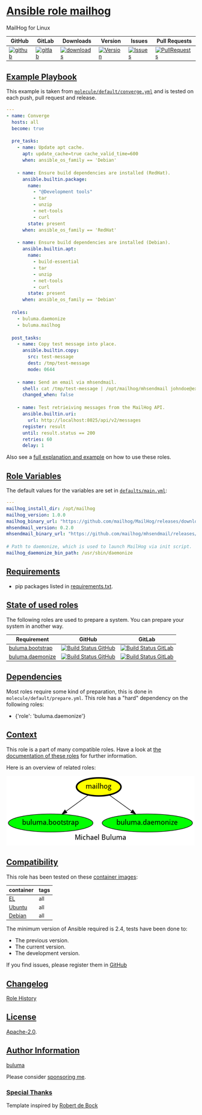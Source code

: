 # [Ansible role mailhog](#mailhog)

MailHog for Linux

|GitHub|GitLab|Downloads|Version|Issues|Pull Requests|
|------|------|-------|-------|------|-------------|
|[![github](https://github.com/buluma/ansible-role-mailhog/workflows/Ansible%20Molecule/badge.svg)](https://github.com/buluma/ansible-role-mailhog/actions)|[![gitlab](https://gitlab.com/shadowwalker/ansible-role-mailhog/badges/master/pipeline.svg)](https://gitlab.com/shadowwalker/ansible-role-mailhog)|[![downloads](https://img.shields.io/ansible/role/d/4757)](https://galaxy.ansible.com/buluma/mailhog)|[![Version](https://img.shields.io/github/release/buluma/ansible-role-mailhog.svg)](https://github.com/buluma/ansible-role-mailhog/releases/)|[![Issues](https://img.shields.io/github/issues/buluma/ansible-role-mailhog.svg)](https://github.com/buluma/ansible-role-mailhog/issues/)|[![PullRequests](https://img.shields.io/github/issues-pr-closed-raw/buluma/ansible-role-mailhog.svg)](https://github.com/buluma/ansible-role-mailhog/pulls/)|

## [Example Playbook](#example-playbook)

This example is taken from [`molecule/default/converge.yml`](https://github.com/buluma/ansible-role-mailhog/blob/master/molecule/default/converge.yml) and is tested on each push, pull request and release.

```yaml
---
- name: Converge
  hosts: all
  become: true

  pre_tasks:
    - name: Update apt cache.
      apt: update_cache=true cache_valid_time=600
      when: ansible_os_family == 'Debian'

    - name: Ensure build dependencies are installed (RedHat).
      ansible.builtin.package:
        name:
          - "@Development tools"
          - tar
          - unzip
          - net-tools
          - curl
        state: present
      when: ansible_os_family == 'RedHat'

    - name: Ensure build dependencies are installed (Debian).
      ansible.builtin.apt:
        name:
          - build-essential
          - tar
          - unzip
          - net-tools
          - curl
        state: present
      when: ansible_os_family == 'Debian'

  roles:
    - buluma.daemonize
    - buluma.mailhog

  post_tasks:
    - name: Copy test message into place.
      ansible.builtin.copy:
        src: test-message
        dest: /tmp/test-message
        mode: 0644

    - name: Send an email via mhsendmail.
      shell: cat /tmp/test-message | /opt/mailhog/mhsendmail johndoe@example.com
      changed_when: false

    - name: Test retrieiving messages from the MailHog API.
      ansible.builtin.uri:
        url: http://localhost:8025/api/v2/messages
      register: result
      until: result.status == 200
      retries: 60
      delay: 1
```

Also see a [full explanation and example](https://buluma.github.io/how-to-use-these-roles.html) on how to use these roles.

## [Role Variables](#role-variables)

The default values for the variables are set in [`defaults/main.yml`](https://github.com/buluma/ansible-role-mailhog/blob/master/defaults/main.yml):

```yaml
---
mailhog_install_dir: /opt/mailhog
mailhog_version: 1.0.0
mailhog_binary_url: "https://github.com/mailhog/MailHog/releases/download/v{{ mailhog_version }}/MailHog_linux_amd64"
mhsendmail_version: 0.2.0
mhsendmail_binary_url: "https://github.com/mailhog/mhsendmail/releases/download/v{{ mhsendmail_version }}/mhsendmail_linux_amd64"

# Path to daemonize, which is used to launch MailHog via init script.
mailhog_daemonize_bin_path: /usr/sbin/daemonize
```

## [Requirements](#requirements)

- pip packages listed in [requirements.txt](https://github.com/buluma/ansible-role-mailhog/blob/master/requirements.txt).

## [State of used roles](#state-of-used-roles)

The following roles are used to prepare a system. You can prepare your system in another way.

| Requirement | GitHub | GitLab |
|-------------|--------|--------|
|[buluma.bootstrap](https://galaxy.ansible.com/buluma/bootstrap)|[![Build Status GitHub](https://github.com/buluma/ansible-role-bootstrap/workflows/Ansible%20Molecule/badge.svg)](https://github.com/buluma/ansible-role-bootstrap/actions)|[![Build Status GitLab](https://gitlab.com/shadowwalker/ansible-role-bootstrap/badges/master/pipeline.svg)](https://gitlab.com/shadowwalker/ansible-role-bootstrap)|
|[buluma.daemonize](https://galaxy.ansible.com/buluma/daemonize)|[![Build Status GitHub](https://github.com/buluma/ansible-role-daemonize/workflows/Ansible%20Molecule/badge.svg)](https://github.com/buluma/ansible-role-daemonize/actions)|[![Build Status GitLab](https://gitlab.com/shadowwalker/ansible-role-daemonize/badges/master/pipeline.svg)](https://gitlab.com/shadowwalker/ansible-role-daemonize)|

## [Dependencies](#dependencies)

Most roles require some kind of preparation, this is done in `molecule/default/prepare.yml`. This role has a "hard" dependency on the following roles:

- {'role': 'buluma.daemonize'}

## [Context](#context)

This role is a part of many compatible roles. Have a look at [the documentation of these roles](https://buluma.github.io/) for further information.

Here is an overview of related roles:

![dependencies](https://raw.githubusercontent.com/buluma/ansible-role-mailhog/png/requirements.png "Dependencies")

## [Compatibility](#compatibility)

This role has been tested on these [container images](https://hub.docker.com/u/buluma):

|container|tags|
|---------|----|
|[EL](https://hub.docker.com/repository/docker/buluma/enterpriselinux/general)|all|
|[Ubuntu](https://hub.docker.com/repository/docker/buluma/ubuntu/general)|all|
|[Debian](https://hub.docker.com/repository/docker/buluma/debian/general)|all|

The minimum version of Ansible required is 2.4, tests have been done to:

- The previous version.
- The current version.
- The development version.

If you find issues, please register them in [GitHub](https://github.com/buluma/ansible-role-mailhog/issues)

## [Changelog](#changelog)

[Role History](https://github.com/buluma/ansible-role-mailhog/blob/master/CHANGELOG.md)

## [License](#license)

[Apache-2.0](https://github.com/buluma/ansible-role-mailhog/blob/master/LICENSE).

## [Author Information](#author-information)

[buluma](https://buluma.github.io/)

Please consider [sponsoring me](https://github.com/sponsors/buluma).

### [Special Thanks](#special-thanks)

Template inspired by [Robert de Bock](https://github.com/robertdebock)
